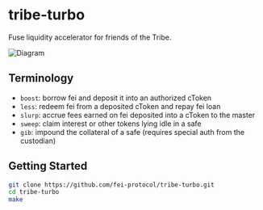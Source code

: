 # tribe-turbo

Fuse liquidity accelerator for friends of the Tribe.

![Diagram](https://lucid.app/publicSegments/view/25002d8e-f4ed-4ba7-bec0-cdd3720f9add/image.png)

## Terminology

- `boost`: borrow fei and deposit it into an authorized cToken
- `less`: redeem fei from a deposited cToken and repay fei loan
- `slurp`: accrue fees earned on fei deposited into a cToken to the master
- `sweep`: claim interest or other tokens lying idle in a safe
- `gib`: impound the collateral of a safe (requires special auth from the custodian)

## Getting Started

```sh
git clone https://github.com/fei-protocol/tribe-turbo.git
cd tribe-turbo
make
```

